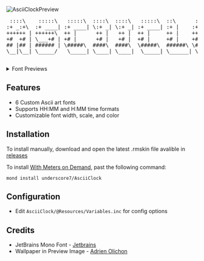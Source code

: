 ![AsciiClockPreview](https://i.imgur.com/bsODC18.jpg "AsciiClockPreview")

<span style="font-family: 'Jetbrains Mono';">
 <pre>
 ::::\    :::::\   :::::\  ::::\  ::::\   :::::\  ::\      :::::\    :::::\  ::\ ::\
:+ _:+\  :+ ____| :+ ____| \:+ _| \:+ _| :+ ____| :+ |    :+ __:+\  :+ ____| :+ :+ /
++++++ | ++++++\  ++ |      ++ |   ++ |  ++ |     ++ |    ++ | ++ | ++ |     ++++ /
+#  +# | \___+# | +# |      +# |   +# |  +# |     +# |    +# | +# | +# |     +# +#\
## |## | ###### | \#####\  ####\  ####\  \#####\  ######\ \##### /  \#####\  ## \##\
\__|\__| \_____/   \_____| \____| \____|  \_____| \______| \____/    \_____| \__|\__|
 </pre>
</span>

<details>
 <summary>Font Previews</summary>
 
![7Segment](https://i.imgur.com/Bk4i4Kg.png "7Segment")

7Segment

![Embossed](https://i.imgur.com/aIT4Apj.png "Embossed")

Embossed

![Fade](https://i.imgur.com/pvlHeVS.png "Fade]")

Fade

![Fade3D](https://i.imgur.com/yAzVSU5.png "Fade3D]")

Fade3D

![Hashtag3D](https://i.imgur.com/ySiy2ur.png "Hashtag3D")

Hashtag3D

![Pop](https://i.imgur.com/wVwGkow.png "Pop")

Pop

</details>

## Features
 * 6 Custom Ascii art fonts
 * Supports HH:MM and H:MM time formats
 * Customizable font width, scale, and color

## Installation
To install manually, download and open the latest .rmskin file avalible in [releases](https://github.com/underscore7/AsciiClock/releases)

To install [With Meters on Demand](https://github.com/meters-on-demand/cli), past the following command:
```
mond install underscore7/AsciiClock
```

## Configuration
 * Edit ```AsciiClock/@Resources/Variables.inc``` for config options
 
## Credits
 * JetBrains Mono Font - [Jetbrains](https://www.jetbrains.com/lp/mono/)
 * Wallpaper in Preview Image - [Adrien Olichon](https://www.pexels.com/photo/black-sand-dunes-2387793/)

